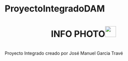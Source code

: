 # ProyectoIntegradoDAM
<h1 align="center"><b> INFO PHOTO</b><img src="https://media.giphy.com/media/hvRJCLFzcasrR4ia7z/giphy.gif" width="35"></h1>
<br>
 Proyecto Integrado creado por José Manuel Garcia Travé
